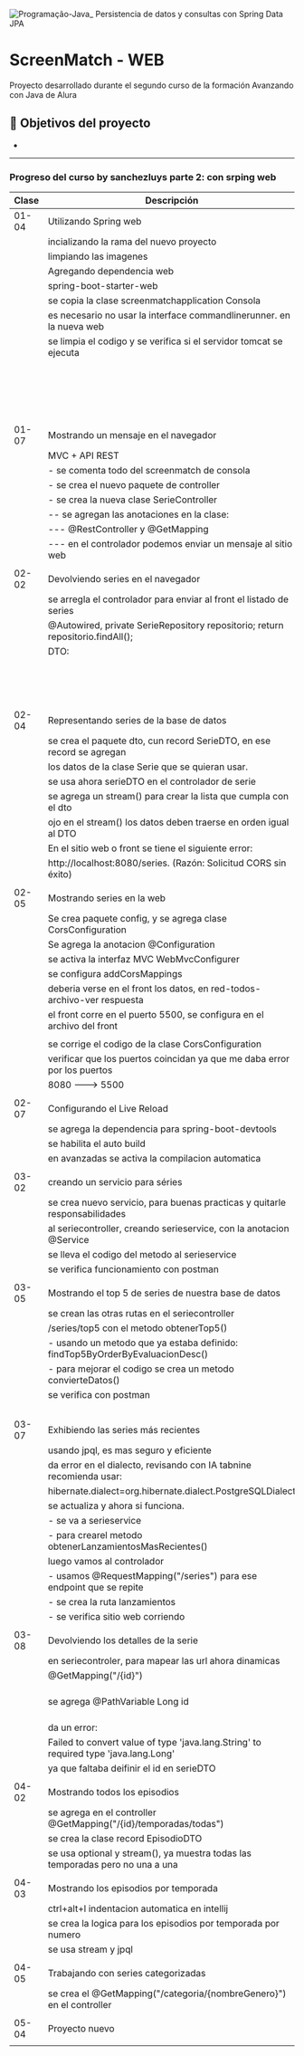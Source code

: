 ![Programação-Java_ Persistencia de datos y consultas con Spring Data JPA](https://github.com/genesysR-dev/2066-java-persitencia-de-datos-y-consultas-con-Spring-JPA/assets/91544872/e0e3a9f8-afc7-4e7b-be83-469351ef2d70)

# ScreenMatch - WEB

Proyecto desarrollado durante el segundo curso de la formación Avanzando con Java de Alura

## 🔨 Objetivos del proyecto

* 

----------------------------------------------------------------

### Progreso del curso by sanchezluys parte 2: con srping web

| Clase | Descripción                                                                          | Estado    / Observaciones / Errores                                                                                              |
|-------|--------------------------------------------------------------------------------------|----------------------------------------------------------------------------------------------------------------------------------|
| 01-04 | Utilizando Spring web                                                                |                                                                                                                                  |
|       | incializando la rama del nuevo proyecto                                              |                                                                                                                                  |
|       | limpiando las imagenes                                                               |                                                                                                                                  |
|       | Agregando dependencia web                                                            |                                                                                                                                  |
|       | spring-boot-starter-web                                                              | <artifactId>spring-boot-starter-web</artifactId>                                                                                 |
|       | se copia la clase screenmatchapplication Consola                                     |                                                                                                                                  |
|       | es necesario no usar la interface commandlinerunner. en la nueva web                 | ![img.png](img.png)                                                                                                              |
|       | se limpia el codigo y se verifica si el servidor tomcat se ejecuta                   | asi se muestra el servicio tomcat corriendo en error                                                                             |
|       |                                                                                      |                                                                                                                                  |
|       |                                                                                      | Se puede definir el puerto en spring, agregando                                                                                  |
|       |                                                                                      | al application.properties                                                                                                        |
|       |                                                                                      | server.port=8081  por ejemplo.                                                                                                   |
|       |                                                                                      |                                                                                                                                  |
| 01-07 | Mostrando un mensaje en el navegador                                                 |                                                                                                                                  |
|       | MVC + API REST                                                                       |                                                                                                                                  |
|       | - se comenta todo del screenmatch de consola                                         |                                                                                                                                  |
|       | - se crea el nuevo paquete de controller                                             |                                                                                                                                  |
|       | - se crea la nueva clase SerieController                                             |                                                                                                                                  |
|       | -- se agregan las anotaciones en la clase:                                           |                                                                                                                                  |
|       | --- @RestController y @GetMapping                                                    | ![img_1.png](img_1.png)                                                                                                          |
|       | --- en el controlador podemos enviar un mensaje al sitio web                         |                                                                                                                                  |
|       |                                                                                      |                                                                                                                                  |
| 02-02 | Devolviendo series en el navegador                                                   |                                                                                                                                  |
|       | se arregla el controlador para enviar al front el listado de series                  |                                                                                                                                  |
|       | @Autowired, private SerieRepository repositorio; return repositorio.findAll();       | se presenta un error por referencia circular en jackson databind                                                                 |
|       | DTO:                                                                                 | stackoverflow                                                                                                                    |
|       |                                                                                      | ErrorMvcAutoConfiguration$StaticView : Cannot render error page for request [/series] as the response has already been committed |
| 02-04 | Representando series de la base de datos                                             |                                                                                                                                  |
|       | se crea el paquete dto, cun record SerieDTO, en ese record se agregan                | ![img_2.png](img_2.png)                                                                                                          |
|       | los datos de la clase Serie que se quieran usar.                                     |                                                                                                                                  |
|       | se usa ahora serieDTO en el controlador de serie                                     |                                                                                                                                  |
|       | se agrega un stream() para crear la lista que cumpla con el dto                      |                                                                                                                                  |
|       | ojo en el stream() los datos deben traerse en orden igual al DTO                     |                                                                                                                                  |
|       | En el sitio web o front se tiene el siguiente error:                                 |                                                                                                                                  |
|       | http://localhost:8080/series. (Razón: Solicitud CORS sin éxito)                      |                                                                                                                                  |
|       |                                                                                      |                                                                                                                                  |
| 02-05 | Mostrando series en la web                                                           |                                                                                                                                  |
|       | Se crea paquete config, y se agrega clase CorsConfiguration                          |                                                                                                                                  |
|       | Se agrega la anotacion @Configuration                                                |                                                                                                                                  |
|       | se activa la interfaz MVC  WebMvcConfigurer                                          |                                                                                                                                  |
|       | se configura addCorsMappings                                                         |                                                                                                                                  |
|       | deberia verse en el front los datos, en red-todos-archivo-ver respuesta              |                                                                                                                                  |
|       | el front corre en el puerto 5500, se configura en el archivo del front               |                                                                                                                                  |
|       |                                                                                      |                                                                                                                                  |
|       | se corrige el codigo de la clase CorsConfiguration                                   | ![img_3.png](img_3.png)                                                                                                          |
|       | verificar que los puertos coincidan ya que me daba error por los puertos             |                                                                                                                                  |
|       | 8080 ---> 5500                                                                       |                                                                                                                                  |
|       |                                                                                      |                                                                                                                                  |
| 02-07 | Configurando el Live Reload                                                          |                                                                                                                                  |
|       | se agrega la dependencia para spring-boot-devtools                                   | ![img_4.png](img_4.png)                                                                                                          |
|       | se habilita el auto build                                                            | ![img_5.png](img_5.png)                                                                                                          |
|       | en avanzadas se activa la compilacion automatica                                     |                                                                                                                                  |
|       |                                                                                      |                                                                                                                                  |
| 03-02 | creando un servicio para séries                                                      |                                                                                                                                  |
|       | se crea nuevo servicio, para buenas practicas y quitarle responsabilidades           |                                                                                                                                  |
|       | al seriecontroller, creando serieservice, con la anotacion @Service                  |                                                                                                                                  |
|       | se lleva el codigo del metodo al serieservice                                        |                                                                                                                                  |
|       | se verifica funcionamiento con postman                                               | ![img_6.png](img_6.png)                                                                                                          |
|       |                                                                                      |                                                                                                                                  |
| 03-05 | Mostrando el top 5 de series de nuestra base de datos                                |                                                                                                                                  |
|       | se crean las otras rutas en el seriecontroller                                       |                                                                                                                                  |
|       | /series/top5 con el metodo obtenerTop5()                                             |                                                                                                                                  |
|       | - usando un metodo que ya estaba definido: findTop5ByOrderByEvaluacionDesc()         |                                                                                                                                  |
|       | - para mejorar el codigo se crea un metodo convierteDatos()                          |                                                                                                                                  |
|       | se verifica con postman                                                              | ![img_7.png](img_7.png)                                                                                                          |
|       |                                                                                      | ![img_8.png](img_8.png)                                                                                                          |
| 03-07 | Exhibiendo las series más recientes                                                  |                                                                                                                                  |
|       | usando jpql, es mas seguro y eficiente                                               |                                                                                                                                  |
|       | da error en el dialecto, revisando con IA tabnine recomienda usar:                   |                                                                                                                                  |
|       | hibernate.dialect=org.hibernate.dialect.PostgreSQLDialect                            |                                                                                                                                  |
|       | se actualiza y ahora si funciona.                                                    |                                                                                                                                  |
|       | - se va a serieservice                                                               |                                                                                                                                  |
|       | - para crearel metodo   obtenerLanzamientosMasRecientes()                            |                                                                                                                                  |
|       | luego vamos al controlador                                                           |                                                                                                                                  |
|       | - usamos @RequestMapping("/series") para ese endpoint que se repite                  |                                                                                                                                  |
|       | - se crea la ruta lanzamientos                                                       |                                                                                                                                  |
|       | - se verifica sitio web corriendo                                                    |                                                                                                                                  |
|       |                                                                                      |                                                                                                                                  |
| 03-08 | Devolviendo los detalles de la serie                                                 |                                                                                                                                  |
|       | en seriecontroler, para mapear las url ahora dinamicas                               |                                                                                                                                  |
|       | @GetMapping("/{id}")                                                                 |                                                                                                                                  |
|       | se agrega @PathVariable Long id                                                      | verifiar dependenci, en mi caso decia que dependia de maven y me daba error                                                      |
|       | da un error:                                                                         |                                                                                                                                  |
|       | Failed to convert value of type 'java.lang.String' to required type 'java.lang.Long' |                                                                                                                                  |
|       | ya que faltaba deifinir el id en serieDTO                                            |                                                                                                                                  |
|       |                                                                                      |                                                                                                                                  |
| 04-02 | Mostrando todos los episodios                                                        | ![img_9.png](img_9.png)                                                                                                          |
|       | se agrega en el controller @GetMapping("/{id}/temporadas/todas")                     |                                                                                                                                  |
|       | se crea la clase record EpisodioDTO                                                  |                                                                                                                                  |
|       | se usa optional y stream(), ya muestra todas las temporadas pero no una a una        |                                                                                                                                  |
|       |                                                                                      |                                                                                                                                  |
| 04-03 | Mostrando los episodios por temporada                                                |                                                                                                                                  |
|       | ctrl+alt+l indentacion automatica en intellij                                        |                                                                                                                                  |
|       | se crea la logica para los episodios por temporada por numero                        |                                                                                                                                  |
|       | se usa stream y jpql                                                                 |                                                                                                                                  |
|       |                                                                                      |                                                                                                                                  |
| 04-05 | Trabajando con series categorizadas                                                  |                                                                                                                                  |
|       | se crea el @GetMapping("/categoria/{nombreGenero}") en el controller                 |                                                                                                                                  |
|       |                                                                                      |                                                                                                                                  |
| 05-04 | Proyecto nuevo                                                                       |                                                                                                                                  |
|       |                                                                                      |                                                                                                                                  |


